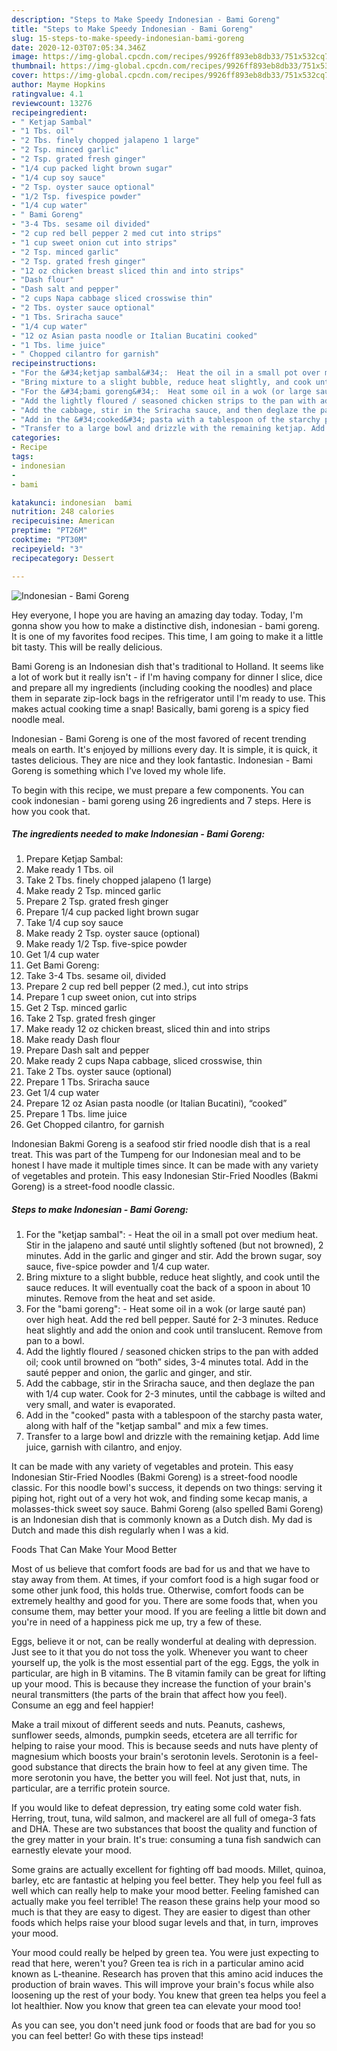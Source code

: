 ```yaml
---
description: "Steps to Make Speedy Indonesian - Bami Goreng"
title: "Steps to Make Speedy Indonesian - Bami Goreng"
slug: 15-steps-to-make-speedy-indonesian-bami-goreng
date: 2020-12-03T07:05:34.346Z
image: https://img-global.cpcdn.com/recipes/9926ff893eb8db33/751x532cq70/indonesian-bami-goreng-recipe-main-photo.jpg
thumbnail: https://img-global.cpcdn.com/recipes/9926ff893eb8db33/751x532cq70/indonesian-bami-goreng-recipe-main-photo.jpg
cover: https://img-global.cpcdn.com/recipes/9926ff893eb8db33/751x532cq70/indonesian-bami-goreng-recipe-main-photo.jpg
author: Mayme Hopkins
ratingvalue: 4.1
reviewcount: 13276
recipeingredient:
- " Ketjap Sambal"
- "1 Tbs. oil"
- "2 Tbs. finely chopped jalapeno 1 large"
- "2 Tsp. minced garlic"
- "2 Tsp. grated fresh ginger"
- "1/4 cup packed light brown sugar"
- "1/4 cup soy sauce"
- "2 Tsp. oyster sauce optional"
- "1/2 Tsp. fivespice powder"
- "1/4 cup water"
- " Bami Goreng"
- "3-4 Tbs. sesame oil divided"
- "2 cup red bell pepper 2 med cut into strips"
- "1 cup sweet onion cut into strips"
- "2 Tsp. minced garlic"
- "2 Tsp. grated fresh ginger"
- "12 oz chicken breast sliced thin and into strips"
- "Dash flour"
- "Dash salt and pepper"
- "2 cups Napa cabbage sliced crosswise thin"
- "2 Tbs. oyster sauce optional"
- "1 Tbs. Sriracha sauce"
- "1/4 cup water"
- "12 oz Asian pasta noodle or Italian Bucatini cooked"
- "1 Tbs. lime juice"
- " Chopped cilantro for garnish"
recipeinstructions:
- "For the &#34;ketjap sambal&#34;:  Heat the oil in a small pot over medium heat. Stir in the jalapeno and sauté until slightly softened (but not browned), 2 minutes. Add in the garlic and ginger and stir. Add the brown sugar, soy sauce, five-spice powder and 1/4 cup water."
- "Bring mixture to a slight bubble, reduce heat slightly, and cook until the sauce reduces. It will eventually coat the back of a spoon in about 10 minutes. Remove from the heat and set aside."
- "For the &#34;bami goreng&#34;:  Heat some oil in a wok (or large sauté pan) over high heat. Add the red bell pepper. Sauté for 2-3 minutes. Reduce heat slightly and add the onion and cook until translucent. Remove from pan to a bowl."
- "Add the lightly floured / seasoned chicken strips to the pan with added oil; cook until browned on “both” sides, 3-4 minutes total. Add in the sauté pepper and onion, the garlic and ginger, and stir."
- "Add the cabbage, stir in the Sriracha sauce, and then deglaze the pan with 1/4 cup water. Cook for 2-3 minutes, until the cabbage is wilted and very small, and water is evaporated."
- "Add in the &#34;cooked&#34; pasta with a tablespoon of the starchy pasta water, along with half of the &#34;ketjap sambal&#34; and mix a few times."
- "Transfer to a large bowl and drizzle with the remaining ketjap. Add lime juice, garnish with cilantro, and enjoy."
categories:
- Recipe
tags:
- indonesian
- 
- bami

katakunci: indonesian  bami 
nutrition: 248 calories
recipecuisine: American
preptime: "PT26M"
cooktime: "PT30M"
recipeyield: "3"
recipecategory: Dessert

---
```



![Indonesian - Bami Goreng](https://img-global.cpcdn.com/recipes/9926ff893eb8db33/751x532cq70/indonesian-bami-goreng-recipe-main-photo.jpg)

Hey everyone, I hope you are having an amazing day today. Today, I'm gonna show you how to make a distinctive dish, indonesian - bami goreng. It is one of my favorites food recipes. This time, I am going to make it a little bit tasty. This will be really delicious.

Bami Goreng is an Indonesian dish that&#39;s traditional to Holland. It seems like a lot of work but it really isn&#39;t - if I&#39;m having company for dinner I slice, dice and prepare all my ingredients (including cooking the noodles) and place them in separate zip-lock bags in the refrigerator until I&#39;m ready to use. This makes actual cooking time a snap! Basically, bami goreng is a spicy fied noodle meal.

Indonesian - Bami Goreng is one of the most favored of recent trending meals on earth. It's enjoyed by millions every day. It is simple, it is quick, it tastes delicious. They are nice and they look fantastic. Indonesian - Bami Goreng is something which I've loved my whole life.


To begin with this recipe, we must prepare a few components. You can cook indonesian - bami goreng using 26 ingredients and 7 steps. Here is how you cook that.

<!--inarticleads1-->

##### The ingredients needed to make Indonesian - Bami Goreng:

1. Prepare  Ketjap Sambal:
1. Make ready 1 Tbs. oil
1. Take 2 Tbs. finely chopped jalapeno (1 large)
1. Make ready 2 Tsp. minced garlic
1. Prepare 2 Tsp. grated fresh ginger
1. Prepare 1/4 cup packed light brown sugar
1. Take 1/4 cup soy sauce
1. Make ready 2 Tsp. oyster sauce (optional)
1. Make ready 1/2 Tsp. five-spice powder
1. Get 1/4 cup water
1. Get  Bami Goreng:
1. Take 3-4 Tbs. sesame oil, divided
1. Prepare 2 cup red bell pepper (2 med.), cut into strips
1. Prepare 1 cup sweet onion, cut into strips
1. Get 2 Tsp. minced garlic
1. Take 2 Tsp. grated fresh ginger
1. Make ready 12 oz chicken breast, sliced thin and into strips
1. Make ready Dash flour
1. Prepare Dash salt and pepper
1. Make ready 2 cups Napa cabbage, sliced crosswise, thin
1. Take 2 Tbs. oyster sauce (optional)
1. Prepare 1 Tbs. Sriracha sauce
1. Get 1/4 cup water
1. Prepare 12 oz Asian pasta noodle (or Italian Bucatini), “cooked”
1. Prepare 1 Tbs. lime juice
1. Get  Chopped cilantro, for garnish


Indonesian Bakmi Goreng is a seafood stir fried noodle dish that is a real treat. This was part of the Tumpeng for our Indonesian meal and to be honest I have made it multiple times since. It can be made with any variety of vegetables and protein. This easy Indonesian Stir-Fried Noodles (Bakmi Goreng) is a street-food noodle classic. 

<!--inarticleads2-->

##### Steps to make Indonesian - Bami Goreng:

1. For the &#34;ketjap sambal&#34;:  - Heat the oil in a small pot over medium heat. Stir in the jalapeno and sauté until slightly softened (but not browned), 2 minutes. Add in the garlic and ginger and stir. Add the brown sugar, soy sauce, five-spice powder and 1/4 cup water.
1. Bring mixture to a slight bubble, reduce heat slightly, and cook until the sauce reduces. It will eventually coat the back of a spoon in about 10 minutes. Remove from the heat and set aside.
1. For the &#34;bami goreng&#34;:  - Heat some oil in a wok (or large sauté pan) over high heat. Add the red bell pepper. Sauté for 2-3 minutes. Reduce heat slightly and add the onion and cook until translucent. Remove from pan to a bowl.
1. Add the lightly floured / seasoned chicken strips to the pan with added oil; cook until browned on “both” sides, 3-4 minutes total. Add in the sauté pepper and onion, the garlic and ginger, and stir.
1. Add the cabbage, stir in the Sriracha sauce, and then deglaze the pan with 1/4 cup water. Cook for 2-3 minutes, until the cabbage is wilted and very small, and water is evaporated.
1. Add in the &#34;cooked&#34; pasta with a tablespoon of the starchy pasta water, along with half of the &#34;ketjap sambal&#34; and mix a few times.
1. Transfer to a large bowl and drizzle with the remaining ketjap. Add lime juice, garnish with cilantro, and enjoy.


It can be made with any variety of vegetables and protein. This easy Indonesian Stir-Fried Noodles (Bakmi Goreng) is a street-food noodle classic. For this noodle bowl&#39;s success, it depends on two things: serving it piping hot, right out of a very hot wok, and finding some kecap manis, a molasses-thick sweet soy sauce. Bahmi Goreng (also spelled Bami Goreng) is an Indonesian dish that is commonly known as a Dutch dish. My dad is Dutch and made this dish regularly when I was a kid. 

Foods That Can Make Your Mood Better


Most of us believe that comfort foods are bad for us and that we have to stay away from them. At times, if your comfort food is a high sugar food or some other junk food, this holds true. Otherwise, comfort foods can be extremely healthy and good for you. There are some foods that, when you consume them, may better your mood. If you are feeling a little bit down and you're in need of a happiness pick me up, try a few of these.

Eggs, believe it or not, can be really wonderful at dealing with depression. Just see to it that you do not toss the yolk. Whenever you want to cheer yourself up, the yolk is the most essential part of the egg. Eggs, the yolk in particular, are high in B vitamins. The B vitamin family can be great for lifting up your mood. This is because they increase the function of your brain's neural transmitters (the parts of the brain that affect how you feel). Consume an egg and feel happier!

Make a trail mixout of different seeds and nuts. Peanuts, cashews, sunflower seeds, almonds, pumpkin seeds, etcetera are all terrific for helping to raise your mood. This is because seeds and nuts have plenty of magnesium which boosts your brain's serotonin levels. Serotonin is a feel-good substance that directs the brain how to feel at any given time. The more serotonin you have, the better you will feel. Not just that, nuts, in particular, are a terrific protein source.

If you would like to defeat depression, try eating some cold water fish. Herring, trout, tuna, wild salmon, and mackerel are all full of omega-3 fats and DHA. These are two substances that boost the quality and function of the grey matter in your brain. It's true: consuming a tuna fish sandwich can earnestly elevate your mood. 

Some grains are actually excellent for fighting off bad moods. Millet, quinoa, barley, etc are fantastic at helping you feel better. They help you feel full as well which can really help to make your mood better. Feeling famished can actually make you feel terrible! The reason these grains help your mood so much is that they are easy to digest. They are easier to digest than other foods which helps raise your blood sugar levels and that, in turn, improves your mood.

Your mood could really be helped by green tea. You were just expecting to read that here, weren't you? Green tea is rich in a particular amino acid known as L-theanine. Research has proven that this amino acid induces the production of brain waves. This will improve your brain's focus while also loosening up the rest of your body. You knew that green tea helps you feel a lot healthier. Now you know that green tea can elevate your mood too!

As you can see, you don't need junk food or foods that are bad for you so you can feel better! Go  with  these tips  instead!

